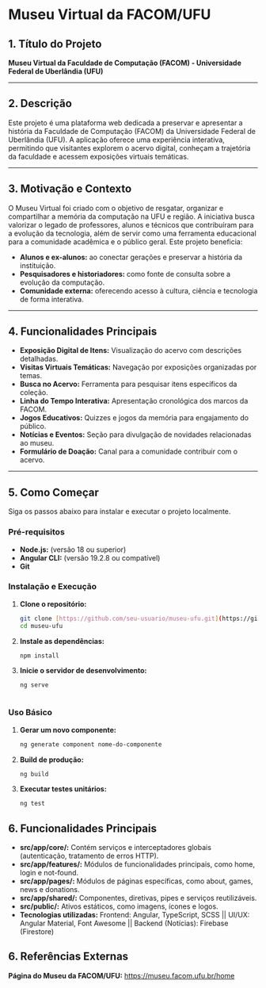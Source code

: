 # Museu Virtual da FACOM/UFU

## 1. Título do Projeto
**Museu Virtual da Faculdade de Computação (FACOM) - Universidade Federal de Uberlândia (UFU)**

---

## 2. Descrição
Este projeto é uma plataforma web dedicada a preservar e apresentar a história da Faculdade de Computação (FACOM) da Universidade Federal de Uberlândia (UFU). A aplicação oferece uma experiência interativa, permitindo que visitantes explorem o acervo digital, conheçam a trajetória da faculdade e acessem exposições virtuais temáticas.

---

## 3. Motivação e Contexto
O Museu Virtual foi criado com o objetivo de resgatar, organizar e compartilhar a memória da computação na UFU e região. A iniciativa busca valorizar o legado de professores, alunos e técnicos que contribuíram para a evolução da tecnologia, além de servir como uma ferramenta educacional para a comunidade acadêmica e o público geral. Este projeto beneficia:
- **Alunos e ex-alunos:** ao conectar gerações e preservar a história da instituição.
- **Pesquisadores e historiadores:** como fonte de consulta sobre a evolução da computação.
- **Comunidade externa:** oferecendo acesso à cultura, ciência e tecnologia de forma interativa.

---

## 4. Funcionalidades Principais
- **Exposição Digital de Itens:** Visualização do acervo com descrições detalhadas.
- **Visitas Virtuais Temáticas:** Navegação por exposições organizadas por temas.
- **Busca no Acervo:** Ferramenta para pesquisar itens específicos da coleção.
- **Linha do Tempo Interativa:** Apresentação cronológica dos marcos da FACOM.
- **Jogos Educativos:** Quizzes e jogos da memória para engajamento do público.
- **Notícias e Eventos:** Seção para divulgação de novidades relacionadas ao museu.
- **Formulário de Doação:** Canal para a comunidade contribuir com o acervo.

---

## 5. Como Começar
Siga os passos abaixo para instalar e executar o projeto localmente.

### Pré-requisitos
- **Node.js:** (versão 18 ou superior)
- **Angular CLI:** (versão 19.2.8 ou compatível)
- **Git**

### Instalação e Execução
1. **Clone o repositório:**
   ```bash
   git clone [https://github.com/seu-usuario/museu-ufu.git](https://github.com/seu-usuario/museu-ufu.git)
   cd museu-ufu
1. **Instale as dependências:**
   ```bash
   npm install

1. **Inicie o servidor de desenvolvimento:**
   ```bash
   ng serve
   


### Uso Básico
1. **Gerar um novo componente:**
   ```bash
   ng generate component nome-do-componente
1. **Build de produção:**
   ```bash
   ng build

1. **Executar testes unitários:**
   ```bash
   ng test
## 6. Funcionalidades Principais
- **src/app/core/:** Contém serviços e interceptadores globais (autenticação, tratamento de erros HTTP).
- **src/app/features/:** Módulos de funcionalidades principais, como home, login e not-found.
- **src/app/pages/:** Módulos de páginas específicas, como about, games, news e donations.
- **src/app/shared/:** Componentes, diretivas, pipes e serviços reutilizáveis.
- **src/public/:** Ativos estáticos, como imagens, ícones e logos.
- **Tecnologias utilizadas:** Frontend: Angular, TypeScript, SCSS || UI/UX: Angular Material, Font Awesome || Backend (Notícias): Firebase (Firestore)


## 6. Referências Externas
**Página do Museu da FACOM/UFU:** https://museu.facom.ufu.br/home
